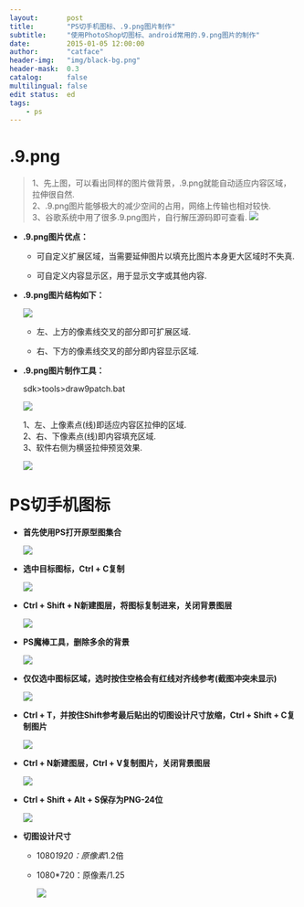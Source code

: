 ```yaml
---
layout:       post
title:        "PS切手机图标、.9.png图片制作"
subtitle:     "使用PhotoShop切图标、android常用的.9.png图片的制作"
date:         2015-01-05 12:00:00
author:       "catface"
header-img:   "img/black-bg.png"
header-mask:  0.3
catalog:      false
multilingual: false
edit status:  ed
tags:
    - ps
---
```


# .9.png

>1、先上图，可以看出同样的图片做背景，.9.png就能自动适应内容区域，拉伸很自然.
><br>2、.9.png图片能够极大的减少空间的占用，网络上传输也相对较快.
><br>3、谷歌系统中用了很多.9.png图片，自行解压源码即可查看.
> ![](https://imgconvert.csdnimg.cn/aHR0cDovL2ltZy5ibG9nLmNzZG4ubmV0LzIwMTYwMTEyMTAxNzA1NDQ3)

- **.9.png图片优点：**

	- 可自定义扩展区域，当需要延伸图片以填充比图片本身更大区域时不失真.
	
	- 可自定义内容显示区，用于显示文字或其他内容.

- **.9.png图片结构如下：**

	![](https://imgconvert.csdnimg.cn/aHR0cDovL2ltZy5ibG9nLmNzZG4ubmV0LzIwMTYwMTEyMTAyNjMwMTk5)
	
	- 左、上方的像素线交叉的部分即可扩展区域.
	
	- 右、下方的像素线交叉的部分即内容显示区域.

- **.9.png图片制作工具：**

	sdk>tools>draw9patch.bat
	
	![](https://imgconvert.csdnimg.cn/aHR0cDovL2ltZy5ibG9nLmNzZG4ubmV0LzIwMTYwMTEyMTAzMjAwNTY0)
	
    1、左、上像素点(线)即适应内容区拉伸的区域.
    <br>2、右、下像素点(线)即内容填充区域.
    <br>3、软件右侧为横竖拉伸预览效果.

    ![](https://imgconvert.csdnimg.cn/aHR0cDovL2ltZy5ibG9nLmNzZG4ubmV0LzIwMTYwMTEyMTAzMzA3OTc2)

# PS切手机图标

- **首先使用PS打开原型图集合**

    ![](https://imgconvert.csdnimg.cn/aHR0cDovL2ltZy5ibG9nLmNzZG4ubmV0LzIwMTYwMTEyMTEwOTQ2MDI3)

- **选中目标图标，Ctrl + C复制**

    ![](https://imgconvert.csdnimg.cn/aHR0cDovL2ltZy5ibG9nLmNzZG4ubmV0LzIwMTYwMTEyMTExMDA3NjU2)

- **Ctrl + Shift + N新建图层，将图标复制进来，关闭背景图层**

    ![](https://imgconvert.csdnimg.cn/aHR0cDovL2ltZy5ibG9nLmNzZG4ubmV0LzIwMTYwMTEyMTExMDE3OTUz)

- **PS魔棒工具，删除多余的背景**

    ![](https://imgconvert.csdnimg.cn/aHR0cDovL2ltZy5ibG9nLmNzZG4ubmV0LzIwMTYwMTEyMTExMDI2MDE3)

- **仅仅选中图标区域，选时按住空格会有红线对齐线参考(截图冲突未显示)**

    ![](https://imgconvert.csdnimg.cn/aHR0cDovL2ltZy5ibG9nLmNzZG4ubmV0LzIwMTYwMTEyMTExMDMzNDc5)

- **Ctrl + T，并按住Shift参考最后贴出的切图设计尺寸放缩，Ctrl + Shift + C复制图片**

    ![](https://imgconvert.csdnimg.cn/aHR0cDovL2ltZy5ibG9nLmNzZG4ubmV0LzIwMTYwMTEyMTExMDQxNjAz)

- **Ctrl + N新建图层，Ctrl + V复制图片，关闭背景图层**

    ![](https://imgconvert.csdnimg.cn/aHR0cDovL2ltZy5ibG9nLmNzZG4ubmV0LzIwMTYwMTEyMTExMDUyMTQ1)

- **Ctrl + Shift + Alt + S保存为PNG-24位**

    ![](https://imgconvert.csdnimg.cn/aHR0cDovL2ltZy5ibG9nLmNzZG4ubmV0LzIwMTYwMTEyMTExMTAzMjc2)

- **切图设计尺寸**

	- 1080*1920：原像素*1.2倍
	
	- 1080*720：原像素/1.25
	
        ![](https://imgconvert.csdnimg.cn/aHR0cDovL2ltZy5ibG9nLmNzZG4ubmV0LzIwMTYwMTEyMTExODA2NTkz)